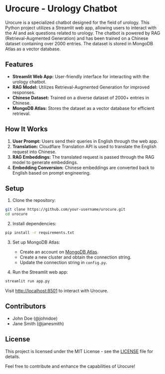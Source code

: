 # Urocure - Urology Chatbot

Urocure is a specialized chatbot designed for the field of urology. This Python project utilizes a Streamlit web app, allowing users to interact with the AI and ask questions related to urology. The chatbot is powered by RAG (Retrieval-Augmented Generation) and has been trained on a Chinese dataset containing over 2000 entries. The dataset is stored in MongoDB Atlas as a vector database.

## Features

- **Streamlit Web App:** User-friendly interface for interacting with the urology chatbot.
- **RAG Model:** Utilizes Retrieval-Augmented Generation for improved responses.
- **Chinese Dataset:** Trained on a diverse dataset of 2000+ entries in Chinese.
- **MongoDB Atlas:** Stores the dataset as a vector database for efficient retrieval.

## How It Works

1. **User Prompt:** Users send their queries in English through the web app.
2. **Translation:** Cloudflare Translation API is used to translate the English request into Chinese.
3. **RAG Embeddings:** The translated request is passed through the RAG model to generate embeddings.
4. **Embedding Conversion:** Chinese embeddings are converted back to English based on prompt engineering.

## Setup

1. Clone the repository:

```bash
git clone https://github.com/your-username/urocure.git
cd urocure
```

2. Install dependencies:

```bash
pip install -r requirements.txt
```

3. Set up MongoDB Atlas:

   - Create an account on [MongoDB Atlas](https://www.mongodb.com/cloud/atlas).
   - Create a new cluster and obtain the connection string.
   - Update the connection string in `config.py`.

4. Run the Streamlit web app:

```bash
streamlit run app.py
```

Visit [http://localhost:8501](http://localhost:8501) to interact with Urocure.

## Contributors

- John Doe (@johndoe)
- Jane Smith (@janesmith)

## License

This project is licensed under the MIT License - see the [LICENSE](LICENSE) file for details.

Feel free to contribute and enhance the capabilities of Urocure!